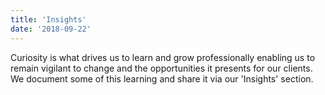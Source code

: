 ```yaml
---
title: 'Insights'
date: '2018-09-22'
---
```


Curiosity is what drives us to learn and grow professionally enabling us to remain vigilant to change and the opportunities it presents for our clients. We document some of this learning and share it via our 'Insights' section.